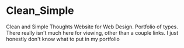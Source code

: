 # Clean_Simple
Clean and Simple Thoughts
Website for Web Design. Portfolio of types. 
There really isn't much here for viewing, other than a couple links. 
I just honestly don't know what to put in my portfolio
